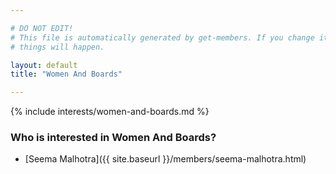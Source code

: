 ```yaml
---

# DO NOT EDIT!
# This file is automatically generated by get-members. If you change it, bad
# things will happen.

layout: default
title: "Women And Boards"

---
```


{% include interests/women-and-boards.md %}

### Who is interested in Women And Boards?


* [Seema Malhotra]({{ site.baseurl }}/members/seema-malhotra.html)
